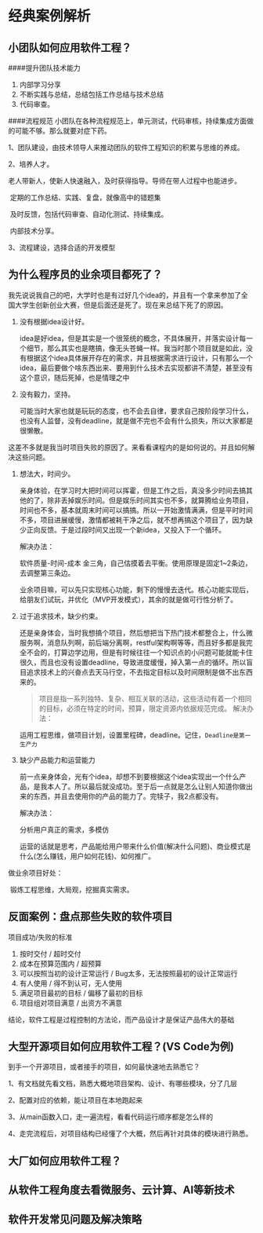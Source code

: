 # 经典案例解析

## 小团队如何应用软件工程？

####提升团队技术能力

1. 内部学习分享
2. 不断实践与总结，总结包括工作总结与技术总结
3. 代码审查。

####流程规范
小团队在各种流程规范上，单元测试，代码审核，持续集成方面做的可能不够。那么就要对症下药。

1、团队建设，由技术领导人来推动团队的软件工程知识的积累与思维的养成。

2、培养人才。

​	老人带新人，使新人快速融入，及时获得指导。导师在带人过程中也能进步。

​	定期的工作总结、实践、复盘，就像高中的错题集

​	及时反馈，包括代码审查、自动化测试、持续集成。

​	内部技术分享。

3、流程建设，选择合适的开发模型

## 为什么程序员的业余项目都死了？

我先说说我自己的吧，大学时也是有过好几个idea的，并且有一个拿来参加了全国大学生创新创业大赛，但是后面还是死了。现在来总结下死了的原因。

1. 没有根据idea设计好。

   ​	idea是好idea，但是其实是一个很笼统的概念，不具体展开，并落实设计每一个细节，那么其实也是瞎搞，像无头苍蝇一样。我当时那个项目就是如此，没有根据这个idea具体展开存在的需求，并且根据需求进行设计，只有那么一个idea，最后要做个啥东西出来、要用到什么技术去实现都讲不清楚，甚至没有这个意识，随后死掉，也是情理之中

2. 没有毅力，坚持。

   ​	可能当时大家也就是玩玩的态度，也不会去自律，要求自己按阶段学习什么，也没有人监督，没有deadline，就是做不完也不会有什么损失，所以大家都是很懒散。

这差不多就是我当时项目失败的原因了。来看看课程内的是如何说的。并且如何解决这些问题。

1. 想法大，时间少。

   ​	亲身体验，在学习时大把时间可以挥霍，但是工作之后，真没多少时间去搞其他的了，除非丢掉娱乐时间。但是娱乐时间其实也不多，就算腾给业务项目，时间也不多，基本就周末时间可以搞搞。所以一开始激情满满，但是平时时间不多，项目进展缓慢，激情都被耗干净之后，就不想再搞这个项目了，因为缺少正向反馈。于是过段时间又出现一个新idea，又投入下一个循环。

   解决办法：

   软件质量-时间-成本  金三角，自己估摸着去平衡。使用原理是固定1~2条边，去调整第三条边。

   业余项目嘛，可以先只实现核心功能，剩下的慢慢去迭代。核心功能实现后，给朋友们试玩，并优化（MVP开发模式），其余的就是做可行性分析了。

2. 过于追求技术，缺少约束。

   还是亲身体会，当时我想搞个项目，然后想把当下热门技术都整合上，什么微服务啊，消息队列啊，前后端分离啊，restful架构啊等等，而且好多都是我完全不会的，打算边学边用，但是有时候往往一个知识点的小问题可能就能卡住很久，而且也没有设置deadline，导致进度缓慢，掉入第一点的循环。所以盲目追求技术上的兴奋点去天马行空，不去指定目标以及时间限制是做不出东西来的。

   > 项目是指一系列独特、复杂、相互关联的活动，这些活动有着一个相同的目标，必须在特定的时间，预算，限定资源内依据规范完成。
   解决办法：

   运用工程思维，做项目计划，设置里程碑，deadline。记住，`Deadline是第一生产力`

3. 缺少产品能力和运营能力

   前一点亲身体会，光有个idea，却想不到要根据这个idea实现出一个什么产品，是我本人了。所以最后就没成功。至于后一点就是怎么让别人知道你做出来的东西，并且去使用你的产品的能力了。完犊子，我2点都没有。

   解决办法：

   分析用户真正的需求，多模仿

   运营的话就是思考，产品能给用户带来什么价值(解决什么问题)、商业模式是什么(怎么赚钱，用户如何花钱)、如何推广。

做业余项目好处：

​	锻炼工程思维，大局观，挖掘真实需求。

## 反面案例：盘点那些失败的软件项目

项目成功/失败的标准

1. 按时交付 / 超时交付
2. 成本在预算范围内 / 超预算
3. 可以按照当初的设计正常运行 / Bug太多，无法按照最初的设计正常运行
4. 有人使用 / 得不到认可，无人使用
5. 满足项目最初的目标 / 偏移了最初的目标
6. 项目组对项目满意 / 出资方不满意

结论，软件工程是过程控制的方法论，而产品设计才是保证产品伟大的基础

## 大型开源项目如何应用软件工程？(VS Code为例)

到手一个开源项目，或者接手的项目，如何最快速地去熟悉它？

1、有文档就先看文档，熟悉大概地项目架构、设计、有哪些模块，分了几层

2、配置对应的依赖，能让项目在本地跑起来

3、从main函数入口，走一遍流程，看看代码运行顺序都是怎么样的

4、走完流程后，对项目结构已经懂了个大概，然后再针对具体的模块进行熟悉。



## 大厂如何应用软件工程？

## 从软件工程角度去看微服务、云计算、AI等新技术

## 软件开发常见问题及解决策略